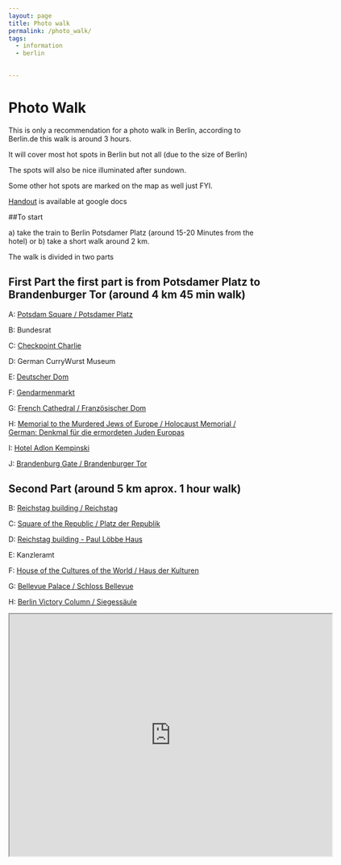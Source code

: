 ```yaml
---
layout: page
title: Photo walk
permalink: /photo_walk/
tags:
  - information
  - berlin

       
---
```


# Photo Walk

This is only a recommendation for a photo walk in Berlin, according to Berlin.de this walk is around 3 hours.

It will cover most hot spots in Berlin but not all (due to the size of Berlin)

The spots will also be nice illuminated after sundown.

Some other hot spots are marked on the map as well just FYI.

[Handout](https://docs.google.com/document/d/1q-Ulteoa88TtGATPGMCl1JFQgya14-U1JG_8Efo-z_s/edit?usp=sharing) is available at google docs

##To start

a) take the train to Berlin Potsdamer Platz (around 15-20 Minutes from the hotel)
or
b) take a short walk around 2 km.

The walk is divided in two parts

## First Part the first part is from Potsdamer Platz to Brandenburger Tor (around 4 km 45 min walk)

A: [Potsdam Square / Potsdamer Platz](https://en.wikipedia.org/wiki/Potsdamer_Platz)

B: Bundesrat

C: [Checkpoint Charlie](https://en.wikipedia.org/wiki/Checkpoint_Charlie)

D: German CurryWurst Museum

E: [Deutscher Dom](https://en.wikipedia.org/wiki/Berlin_Cathedral)

F: [Gendarmenmarkt](https://en.wikipedia.org/wiki/Gendarmenmarkt)

G: [French Cathedral / Französischer Dom](https://en.wikipedia.org/wiki/French_Cathedral,_Berlin)

H: [Memorial to the Murdered Jews of Europe / Holocaust Memorial / German: Denkmal für die ermordeten Juden Europas](https://en.wikipedia.org/wiki/Memorial_to_the_Murdered_Jews_of_Europe)

I: [Hotel Adlon Kempinski](https://en.wikipedia.org/wiki/Hotel_Adlon)

J: [Brandenburg Gate / Brandenburger Tor](https://en.wikipedia.org/wiki/Brandenburg_Gate)

## Second Part (around 5 km aprox. 1 hour walk)

B: [Reichstag building / Reichstag](https://en.wikipedia.org/wiki/Reichstag_building)

C: [Square of the Republic / Platz der Republik](https://en.wikipedia.org/wiki/Platz_der_Republik_%28Berlin%29)

D: [Reichstag building - Paul Löbbe Haus](https://en.wikipedia.org/wiki/Reichstag_building)

E: Kanzleramt

F: [House of the Cultures of the World / Haus der Kulturen](https://en.wikipedia.org/wiki/Haus_der_Kulturen_der_Welt)

G: [Bellevue Palace / Schloss Bellevue](https://en.wikipedia.org/wiki/Bellevue_Palace_%28Germany%29)

H: [Berlin Victory Column / Siegessäule](https://en.wikipedia.org/wiki/Berlin_Victory_Column)



<iframe src="https://www.google.com/maps/d/embed?mid=zl2N-kFaI9ms.kHVtMALcxPQI" width="640" height="480"></iframe>